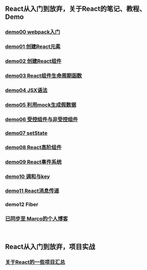 ## React从入门到放弃，关于React的笔记、教程、Demo

### [demo00 webpack入门](https://github.com/Marco2333/react-demo/tree/master/demo/demo00%20webpack)

### [demo01 创建React元素](https://github.com/Marco2333/react-demo/tree/master/demo/demo01%20React%20%E5%85%83%E7%B4%A0)

### [demo02 创建React组件](https://github.com/Marco2333/react-demo/tree/master/demo/demo02%20React%20%E7%BB%84%E4%BB%B6)

### [demo03 React组件生命周期函数](https://github.com/Marco2333/react-demo/tree/master/demo/demo03%20%E7%94%9F%E5%91%BD%E5%91%A8%E6%9C%9F)

### [demo04 JSX语法](https://github.com/Marco2333/react-demo/tree/master/demo/demo04%20JSX)

### [demo05 利用mock生成假数据](https://github.com/Marco2333/react-demo/tree/master/demo/demo05%20mock)

### [demo06 受控组件与非受控组件](https://github.com/Marco2333/react-demo/tree/master/demo/demo06%20(%E9%9D%9E)%E5%8F%97%E6%8E%A7%E7%BB%84%E4%BB%B6)

### [demo07 setState](https://github.com/Marco2333/react-demo/tree/master/demo/demo07%20setState)

### [demo08 React高阶组件](https://github.com/Marco2333/react-demo/tree/master/demo/demo08%20%E9%AB%98%E9%98%B6%E7%BB%84%E4%BB%B6)

### [demo09 React事件系统](https://github.com/Marco2333/react-demo/tree/master/demo/demo09%20%E4%BA%8B%E4%BB%B6%E7%B3%BB%E7%BB%9F)

### [demo10 调和与key](https://github.com/Marco2333/react-demo/tree/master/demo/demo10%20%E8%B0%83%E5%92%8C%E4%B8%8Ekey)

### [demo11 React消息传递](https://github.com/Marco2333/react-demo/tree/master/demo/demo11%20%E6%B6%88%E6%81%AF%E4%BC%A0%E9%80%92)

### demo12 Fiber

### [已同步至 Marco的个人博客](http://hanyuehui.site)

<br/>

## React从入门到放弃，项目实战

### [关于React的一些项目汇总](https://github.com/Marco2333/react-projects)